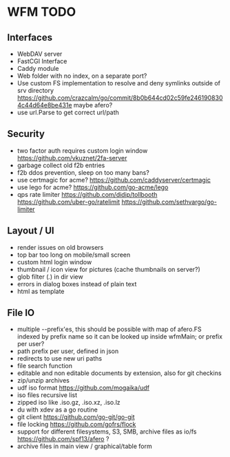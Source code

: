 # WFM TODO

## Interfaces

* WebDAV server
* FastCGI Interface
* Caddy module
* Web folder with no index, on a separate port?
* Use custom FS implementation to resolve and deny symlinks outside of srv directory
https://github.com/crazcalm/go/commit/8b0b644cd02c59fe2461908304c44d64e8be431e
  maybe afero?
* use url.Parse to get correct url/path

## Security

* two factor auth
  requires custom login window
  https://github.com/vkuznet/2fa-server
* garbage collect old f2b entries
* f2b ddos prevention, sleep on too many bans?
* use certmagic for acme? https://github.com/caddyserver/certmagic
* use lego for acme? https://github.com/go-acme/lego
* qps rate limiter
  https://github.com/didip/tollbooth
  https://github.com/uber-go/ratelimit
  https://github.com/sethvargo/go-limiter

## Layout / UI

* render issues on old browsers
* top bar too long on mobile/small screen
* custom html login window
* thumbnail / icon view for pictures (cache thumbnails on server?)
* glob filter (*.*) in dir view
* errors in dialog boxes instead of plain text
* html as template

## File IO

* multiple --prefix'es, this should be possible with map of afero.FS
  indexed by prefix name so it can be looked up inside wfmMain;
  or prefix per user?
* path prefix per user, defined in json
* redirects to use new uri paths
* file search function
* editable and non editable documents by extension, also for git checkins
* zip/unzip archives
* udf iso format https://github.com/mogaika/udf
* iso files recursive list
* zipped iso like .iso.gz, .iso.xz, .iso.lz
* du with xdev as a go routine
* git client https://github.com/go-git/go-git
* file locking https://github.com/gofrs/flock
* support for different filesystems, S3, SMB, archive files as io/fs
  https://github.com/spf13/afero ?
* archive files in main view / graphical/table form
